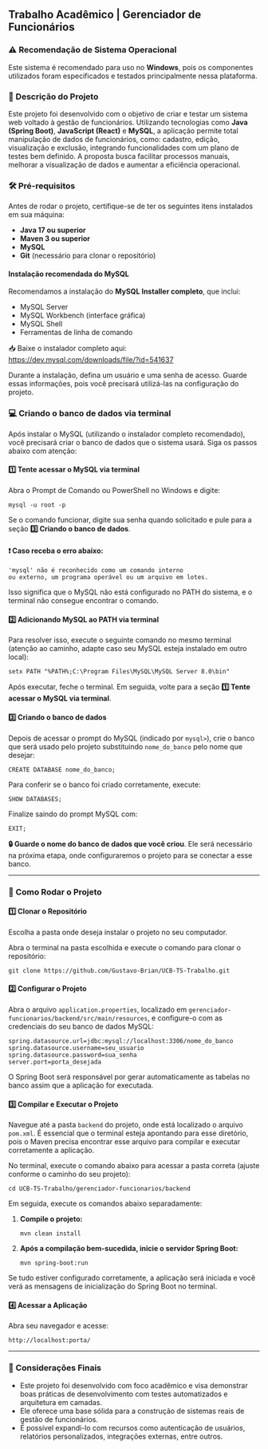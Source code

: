 <h2>Trabalho Acadêmico | Gerenciador de Funcionários</h2>

<h3>⚠️ Recomendação de Sistema Operacional</h3>
<p>Este sistema é recomendado para uso no <strong>Windows</strong>, pois os componentes utilizados foram especificados e testados principalmente nessa plataforma.</p>

<h3>📝 Descrição do Projeto</h3>
<p>Este projeto foi desenvolvido com o objetivo de criar e testar um sistema web voltado à gestão de funcionários. Utilizando tecnologias como <strong>Java (Spring Boot)</strong>, <strong>JavaScript (React)</strong> e <strong>MySQL</strong>, a aplicação permite total manipulação de dados de funcionários, como: cadastro, edição, visualização e exclusão, integrando funcionalidades com um plano de testes bem definido. A proposta busca facilitar processos manuais, melhorar a visualização de dados e aumentar a eficiência operacional.</p>

<h3>🛠 Pré-requisitos</h3>
<p>Antes de rodar o projeto, certifique-se de ter os seguintes itens instalados em sua máquina:</p>
<ul>
  <li><strong>Java 17 ou superior</strong></li>
  <li><strong>Maven 3 ou superior</strong></li>
  <li><strong>MySQL</strong></li>
  <li><strong>Git</strong> (necessário para clonar o repositório)</li>
</ul>

<h4>Instalação recomendada do MySQL</h4>
<p>Recomendamos a instalação do <strong>MySQL Installer completo</strong>, que inclui:</p>
<ul>
  <li>MySQL Server</li>
  <li>MySQL Workbench (interface gráfica)</li>
  <li>MySQL Shell</li>
  <li>Ferramentas de linha de comando</li>
</ul>
<p>📥 Baixe o instalador completo aqui:<br>
<a href="https://dev.mysql.com/downloads/file/?id=541637" target="_blank" rel="noopener noreferrer">https://dev.mysql.com/downloads/file/?id=541637</a></p>
<p>Durante a instalação, defina um usuário e uma senha de acesso. Guarde essas informações, pois você precisará utilizá-las na configuração do projeto.</p>

<h3>💻 Criando o banco de dados via terminal</h3>

<p>Após instalar o MySQL (utilizando o instalador completo recomendado), você precisará criar o banco de dados que o sistema usará. Siga os passos abaixo com atenção:</p>

<h4>1️⃣ Tente acessar o MySQL via terminal</h4>
<p>Abra o Prompt de Comando ou PowerShell no Windows e digite:</p>

<pre><code>mysql -u root -p</code></pre>

<p>Se o comando funcionar, digite sua senha quando solicitado e pule para a seção <strong>3️⃣ Criando o banco de dados</strong>.</p>

<h4>❗ Caso receba o erro abaixo:</h4>

<pre><code>'mysql' não é reconhecido como um comando interno
ou externo, um programa operável ou um arquivo em lotes.</code></pre>

<p>Isso significa que o MySQL não está configurado no PATH do sistema, e o terminal não consegue encontrar o comando.</p>

<h4>2️⃣ Adicionando MySQL ao PATH via terminal</h4>

<p>Para resolver isso, execute o seguinte comando no mesmo terminal (atenção ao caminho, adapte caso seu MySQL esteja instalado em outro local):</p>

<pre><code>setx PATH "%PATH%;C:\Program Files\MySQL\MySQL Server 8.0\bin"</code></pre>

<p>Após executar, feche o terminal. Em seguida, volte para a seção <strong>1️⃣ Tente acessar o MySQL via terminal</strong>.

<h4>3️⃣ Criando o banco de dados</h4>

<p>Depois de acessar o prompt do MySQL (indicado por <code>mysql&gt;</code>), crie o banco que será usado pelo projeto substituindo <code>nome_do_banco</code> pelo nome que desejar:</p>

<pre><code>CREATE DATABASE nome_do_banco;</code></pre>

<p>Para conferir se o banco foi criado corretamente, execute:</p>

<pre><code>SHOW DATABASES;</code></pre>

<p>Finalize saindo do prompt MySQL com:</p>

<pre><code>EXIT;</code></pre>

<p><strong>🔒 Guarde o nome do banco de dados que você criou</strong>. Ele será necessário na próxima etapa, onde configuraremos o projeto para se conectar a esse banco.</p>

<hr>

<h3>🚀 Como Rodar o Projeto</h3>

<h4>1️⃣ Clonar o Repositório</h4>
<p>Escolha a pasta onde deseja instalar o projeto no seu computador.</p>
<p>Abra o terminal na pasta escolhida e execute o comando para clonar o repositório:</p>

<pre><code>git clone https://github.com/Gustavo-Brian/UCB-TS-Trabalho.git</code></pre>

<h4>2️⃣ Configurar o Projeto</h4>
<p>Abra o arquivo <code>application.properties</code>, localizado em <code>gerenciador-funcionarios/backend/src/main/resources</code>, e configure-o com as credenciais do seu banco de dados MySQL:</p>

<pre><code>spring.datasource.url=jdbc:mysql://localhost:3306/nome_do_banco
spring.datasource.username=seu_usuario
spring.datasource.password=sua_senha
server.port=porta_desejada
</code></pre>

<p>O Spring Boot será responsável por gerar automaticamente as tabelas no banco assim que a aplicação for executada.</p>

<h4>3️⃣ Compilar e Executar o Projeto</h4>

<p>
Navegue até a pasta <code>backend</code> do projeto, onde está localizado o arquivo <code>pom.xml</code>. 
É essencial que o terminal esteja apontando para esse diretório, pois o Maven precisa encontrar esse arquivo para compilar e executar corretamente a aplicação.
</p>

<p>No terminal, execute o comando abaixo para acessar a pasta correta (ajuste conforme o caminho do seu projeto):</p>

<pre><code>cd UCB-TS-Trabalho/gerenciador-funcionarios/backend</code></pre>

<p>Em seguida, execute os comandos abaixo separadamente:</p>

<ol>
  <li>
    <strong>Compile o projeto:</strong>
    <pre><code>mvn clean install</code></pre>
  </li>
  <li>
    <strong>Após a compilação bem-sucedida, inicie o servidor Spring Boot:</strong>
    <pre><code>mvn spring-boot:run</code></pre>
  </li>
</ol>

<p>Se tudo estiver configurado corretamente, a aplicação será iniciada e você verá as mensagens de inicialização do Spring Boot no terminal.</p>

<h4>4️⃣ Acessar a Aplicação</h4>
<p>Abra seu navegador e acesse:</p>

<pre><code>http://localhost:porta/</code></pre>

<hr>

<h3>📌 Considerações Finais</h3>
<ul>
  <li>Este projeto foi desenvolvido com foco acadêmico e visa demonstrar boas práticas de desenvolvimento com testes automatizados e arquitetura em camadas.</li>
  <li>Ele oferece uma base sólida para a construção de sistemas reais de gestão de funcionários.</li>
  <li>É possível expandi-lo com recursos como autenticação de usuários, relatórios personalizados, integrações externas, entre outros.</li>
</ul>
